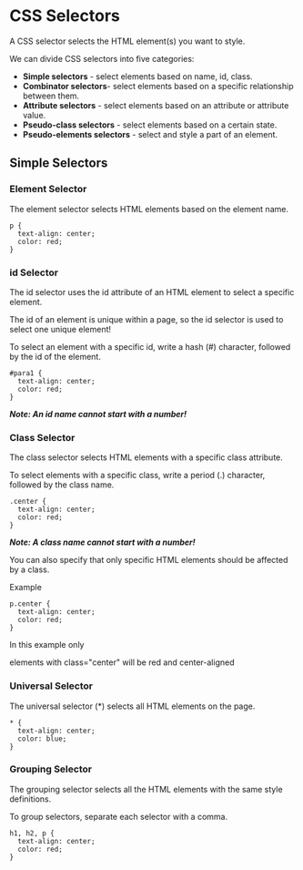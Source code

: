 # CSS Selectors

A CSS selector selects the HTML element(s) you want to style.

We can divide CSS selectors into five categories:

- **Simple selectors** - select elements based on name, id, class.
- **Combinator selectors**- select elements based on a specific relationship between them.
- **Attribute selectors** - select elements based on an attribute or attribute value.
- **Pseudo-class selectors** - select elements based on a certain state.
- **Pseudo-elements selectors** - select and style a part of an element.

## Simple Selectors

### Element Selector

The element selector selects HTML elements based on the element name.

```
p {
  text-align: center;
  color: red;
}
```

### id Selector

The id selector uses the id attribute of an HTML element to select a specific element.

The id of an element is unique within a page, so the id selector is used to select one unique element!

To select an element with a specific id, write a hash (#) character, followed by the id of the element.

```
#para1 {
  text-align: center;
  color: red;
}
```

**_Note: An id name cannot start with a number!_**

### Class Selector

The class selector selects HTML elements with a specific class attribute.

To select elements with a specific class, write a period (.) character, followed by the class name.

```
.center {
  text-align: center;
  color: red;
}
```

**_Note: A class name cannot start with a number!_**

You can also specify that only specific HTML elements should be affected by a class.

Example

```
p.center {
  text-align: center;
  color: red;
}
```

In this example only <p> elements with class="center" will be red and center-aligned

### Universal Selector

The universal selector (\*) selects all HTML elements on the page.

```
* {
  text-align: center;
  color: blue;
}
```

### Grouping Selector

The grouping selector selects all the HTML elements with the same style definitions.

To group selectors, separate each selector with a comma.

```
h1, h2, p {
  text-align: center;
  color: red;
}
```
